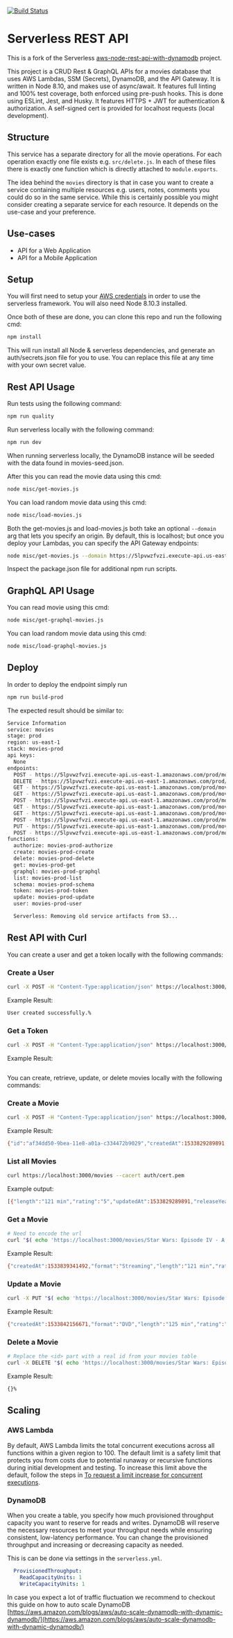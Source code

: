 <!--
title: AWS Serverless REST API example in NodeJS
description: This example demonstrates how to setup a RESTful Web Service allowing you to create, list, get, update and delete movies. DynamoDB is used to store the data. 
layout: Doc
-->
[![Build Status](https://travis-ci.com/quidmonkey/movies-node.svg?branch=travis)](https://travis-ci.com/quidmonkey/movies-node)

# Serverless REST API

This is a fork of the Serverless [aws-node-rest-api-with-dynamodb](https://github.com/serverless/examples/tree/master/aws-node-rest-api-with-dynamodb) project.

This project is a CRUD Rest & GraphQL APIs for a movies database that uses AWS Lambdas, SSM (Secrets), DynamoDB, and the API Gateway. It is written in Node 8.10, and makes use of async/await. It features full linting and 100% test coverage, both enforced using pre-push hooks. This is done using ESLint, Jest, and Husky. It features HTTPS + JWT for authentication & authorization. A self-signed cert is provided for localhost requests (local development).

## Structure

This service has a separate directory for all the movie operations. For each operation exactly one file exists e.g. `src/delete.js`. In each of these files there is exactly one function which is directly attached to `module.exports`.

The idea behind the `movies` directory is that in case you want to create a service containing multiple resources e.g. users, notes, comments you could do so in the same service. While this is certainly possible you might consider creating a separate service for each resource. It depends on the use-case and your preference.

## Use-cases

- API for a Web Application
- API for a Mobile Application

## Setup

You will first need to setup your [AWS credentials](https://github.com/serverless/serverless/blob/master/docs/providers/aws/guide/credentials.md) in order to use the serverless framework. You will also need Node 8.10.3 installed.

Once both of these are done, you can clone this repo and run the following cmd:

```bash
npm install
```

This will run install all Node & serverless dependencies, and generate an auth/secrets.json file for you to use. You can replace this file at any time with your own secret value.

## Rest API Usage

Run tests using the following command:
```bash
npm run quality
```

Run serverless locally with the following command:
```bash
npm run dev
```

When running serverless locally, the DynamoDB instance will be seeded with the data found in movies-seed.json.

After this you can read the movie data using this cmd:
```bash
node misc/get-movies.js
```

You can load random movie data using this cmd:
```bash
node misc/load-movies.js
```

Both the get-movies.js and load-movies.js both take an optional ```--domain``` arg that lets you specify an origin. By default, this is localhost; but once you deploy your Lambdas, you can specify the API Gateway endpoints:
```bash 
node misc/get-movies.js --domain https://5lpvwzfvzi.execute-api.us-east-1.amazonaws.com/dev
```

Inspect the package.json file for additional npm run scripts.

## GraphQL API Usage

You can read movie using this cmd:
```bash
node misc/get-graphql-movies.js
```

You can load random movie data using this cmd:
```bash
node misc/load-graphql-movies.js
```

## Deploy

In order to deploy the endpoint simply run

```bash
npm run build-prod
```

The expected result should be similar to:

```bash
Service Information
service: movies
stage: prod
region: us-east-1
stack: movies-prod
api keys:
  None
endpoints:
  POST - https://5lpvwzfvzi.execute-api.us-east-1.amazonaws.com/prod/movies
  DELETE - https://5lpvwzfvzi.execute-api.us-east-1.amazonaws.com/prod/movies/{title}
  GET - https://5lpvwzfvzi.execute-api.us-east-1.amazonaws.com/prod/movies/{title}
  GET - https://5lpvwzfvzi.execute-api.us-east-1.amazonaws.com/prod/movies/graphql
  POST - https://5lpvwzfvzi.execute-api.us-east-1.amazonaws.com/prod/movies/graphql
  GET - https://5lpvwzfvzi.execute-api.us-east-1.amazonaws.com/prod/movies
  GET - https://5lpvwzfvzi.execute-api.us-east-1.amazonaws.com/prod/movies/schema
  POST - https://5lpvwzfvzi.execute-api.us-east-1.amazonaws.com/prod/movies/token
  PUT - https://5lpvwzfvzi.execute-api.us-east-1.amazonaws.com/prod/movies/{title}
  POST - https://5lpvwzfvzi.execute-api.us-east-1.amazonaws.com/prod/movies/user
functions:
  authorize: movies-prod-authorize
  create: movies-prod-create
  delete: movies-prod-delete
  get: movies-prod-get
  graphql: movies-prod-graphql
  list: movies-prod-list
  schema: movies-prod-schema
  token: movies-prod-token
  update: movies-prod-update
  user: movies-prod-user

  Serverless: Removing old service artifacts from S3...
```

## Rest API with Curl

You can create a user and get a token locally with the following commands:

### Create a User

```bash
curl -X POST -H "Content-Type:application/json" https://localhost:3000/movies/user --data '{ "username": "Joe", "password": "i<3bunnies" }' --cacert auth/cert.pem
```

Example Result:
```bash
User created successfully.%
```

### Get a Token

```bash
curl -X POST -H "Content-Type:application/json" https://localhost:3000/movies/token --data '{ "username": "Joe", "password": "i<3bunnies" }' --cacert auth/cert.pem
```

Example Result:
```bash{"token":"eyJhbGciOiJIUzI1NiIsInR5cCI6IkpXVCJ9.eyJ1c2VyIjp7ImNyZWF0ZWRBdCI6MTUzMzkyNTMyMjEwMSwicGFzc3dvcmQiOiIkMmIkMTAkS1lFYk40aWRiUEtUN2FrMzhSRy4uZUQuTnRSRGEua1VObXQxMEJaOXhOQWNVNS8zandMNVciLCJpZCI6IjQ2ZTgwZGUwLTljY2EtMTFlOC04Y2JiLWIzYTQ5MDkyMzUwOSIsInVwZGF0ZWRBdCI6MTUzMzkyNTMyMjEwMSwidXNlcm5hbWUiOiJKb2UifSwiaWF0IjoxNTMzOTI1NTEzLCJleHAiOjE1MzQwMTE5MTN9.OTQTWgnKQd2KgS5f00izOkkYlJtbB3t4DsMbgxb7s00"}%
```

You can create, retrieve, update, or delete movies locally with the following commands:

### Create a Movie

```bash
curl -X POST -H "Content-Type:application/json" https://localhost:3000/movies --data '{ "title": "Star Wars: Episode IV - A New Hope", "format": "Streaming", "length": "121 min", "releaseYear": "1977", "rating": "5" }' --cacert auth/cert.pem
```

Example Result:
```bash
{"id":"af34dd50-9bea-11e8-a01a-c334472b9029","createdAt":1533829289891,"updatedAt":1533829289891,"title":"Star Wars: Episode IV - A New Hope","format":"Streaming","length":"121 min","releaseYear":"1977","rating":"5"}%
```

### List all Movies

```bash
curl https://localhost:3000/movies --cacert auth/cert.pem
```

Example output:
```bash
[{"length":"121 min","rating":"5","updatedAt":1533829289891,"releaseYear":"1977","createdAt":1533829289891,"id":"af34dd50-9bea-11e8-a01a-c334472b9029","format":"Streaming","title":"Star Wars: Episode IV - A New Hope"},{"length":"121 min","rating":"5","updatedAt":1533829964000,"releaseYear":"1977","createdAt":1533829964000,"id":"4101e330-9bec-11e8-915e-1bb8dddeccc6","format":"Streaming","title":"Star Wars: Episode IV - A New Hope"}]%
```

### Get a Movie

```bash
# Need to encode the url
curl "$( echo 'https://localhost:3000/movies/Star Wars: Episode IV - A New Hope' | sed 's/ /%20/g' )" --cacert auth/cert.pem
```

Example Result:
```bash
{"createdAt":1533839341492,"format":"Streaming","length":"121 min","rating":"5","id":"166d7560-9c02-11e8-8425-67e3a8988850","title":"Star Wars: Episode IV - A New Hope","releaseYear":"1977","updatedAt":1533839341492}%
```

### Update a Movie

```bash
curl -X PUT "$( echo 'https://localhost:3000/movies/Star Wars: Episode IV - A New Hope' | sed 's/ /%20/g' )" --data '{ "format": "DVD", "length": "125 min", "releaseYear": "2001", "rating": "4" }' --cacert auth/cert.pem
```


Example Result:
```bash
{"createdAt":1533842156671,"format":"DVD","length":"125 min","rating":"4","id":"a467d620-9c08-11e8-8221-55c4a1a87d0f","title":"Star Wars: Episode IV - A New Hope","releaseYear":"2001","updatedAt":1533842317303}%
```

### Delete a Movie

```bash
# Replace the <id> part with a real id from your movies table
curl -X DELETE "$( echo 'https://localhost:3000/movies/Star Wars: Episode IV - A New Hope' | sed 's/ /%20/g' )" --cacert auth/cert.pem
```

Example Result:
```bash
{}%
```

## Scaling

### AWS Lambda

By default, AWS Lambda limits the total concurrent executions across all functions within a given region to 100. The default limit is a safety limit that protects you from costs due to potential runaway or recursive functions during initial development and testing. To increase this limit above the default, follow the steps in [To request a limit increase for concurrent executions](http://docs.aws.amazon.com/lambda/latest/dg/concurrent-executions.html#increase-concurrent-executions-limit).

### DynamoDB

When you create a table, you specify how much provisioned throughput capacity you want to reserve for reads and writes. DynamoDB will reserve the necessary resources to meet your throughput needs while ensuring consistent, low-latency performance. You can change the provisioned throughput and increasing or decreasing capacity as needed.

This is can be done via settings in the `serverless.yml`.

```yaml
  ProvisionedThroughput:
    ReadCapacityUnits: 1
    WriteCapacityUnits: 1
```

In case you expect a lot of traffic fluctuation we recommend to checkout this guide on how to auto scale DynamoDB [https://aws.amazon.com/blogs/aws/auto-scale-dynamodb-with-dynamic-dynamodb/](https://aws.amazon.com/blogs/aws/auto-scale-dynamodb-with-dynamic-dynamodb/)

